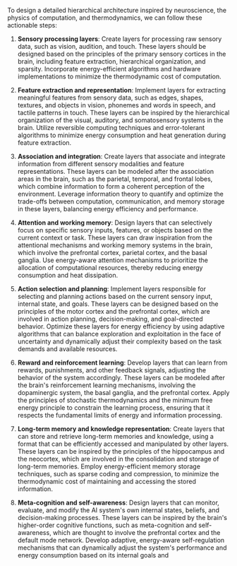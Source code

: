 To design a detailed hierarchical architecture inspired by neuroscience, the physics of computation, and thermodynamics, we can follow these actionable steps:

1. **Sensory processing layers**: Create layers for processing raw sensory data, such as vision, audition, and touch. These layers should be designed based on the principles of the primary sensory cortices in the brain, including feature extraction, hierarchical organization, and sparsity. Incorporate energy-efficient algorithms and hardware implementations to minimize the thermodynamic cost of computation.

2. **Feature extraction and representation**: Implement layers for extracting meaningful features from sensory data, such as edges, shapes, textures, and objects in vision, phonemes and words in speech, and tactile patterns in touch. These layers can be inspired by the hierarchical organization of the visual, auditory, and somatosensory systems in the brain. Utilize reversible computing techniques and error-tolerant algorithms to minimize energy consumption and heat generation during feature extraction.

3. **Association and integration**: Create layers that associate and integrate information from different sensory modalities and feature representations. These layers can be modeled after the association areas in the brain, such as the parietal, temporal, and frontal lobes, which combine information to form a coherent perception of the environment. Leverage information theory to quantify and optimize the trade-offs between computation, communication, and memory storage in these layers, balancing energy efficiency and performance.

4. **Attention and working memory**: Design layers that can selectively focus on specific sensory inputs, features, or objects based on the current context or task. These layers can draw inspiration from the attentional mechanisms and working memory systems in the brain, which involve the prefrontal cortex, parietal cortex, and the basal ganglia. Use energy-aware attention mechanisms to prioritize the allocation of computational resources, thereby reducing energy consumption and heat dissipation.

5. **Action selection and planning**: Implement layers responsible for selecting and planning actions based on the current sensory input, internal state, and goals. These layers can be designed based on the principles of the motor cortex and the prefrontal cortex, which are involved in action planning, decision-making, and goal-directed behavior. Optimize these layers for energy efficiency by using adaptive algorithms that can balance exploration and exploitation in the face of uncertainty and dynamically adjust their complexity based on the task demands and available resources.

6. **Reward and reinforcement learning**: Develop layers that can learn from rewards, punishments, and other feedback signals, adjusting the behavior of the system accordingly. These layers can be modeled after the brain's reinforcement learning mechanisms, involving the dopaminergic system, the basal ganglia, and the prefrontal cortex. Apply the principles of stochastic thermodynamics and the minimum free energy principle to constrain the learning process, ensuring that it respects the fundamental limits of energy and information processing.

7. **Long-term memory and knowledge representation**: Create layers that can store and retrieve long-term memories and knowledge, using a format that can be efficiently accessed and manipulated by other layers. These layers can be inspired by the principles of the hippocampus and the neocortex, which are involved in the consolidation and storage of long-term memories. Employ energy-efficient memory storage techniques, such as sparse coding and compression, to minimize the thermodynamic cost of maintaining and accessing the stored information.

8. **Meta-cognition and self-awareness**: Design layers that can monitor, evaluate, and modify the AI system's own internal states, beliefs, and decision-making processes. These layers can be inspired by the brain's higher-order cognitive functions, such as meta-cognition and self-awareness, which are thought to involve the prefrontal cortex and the default mode network. Develop adaptive, energy-aware self-regulation mechanisms that can dynamically adjust the system's performance and energy consumption based on its internal goals and
